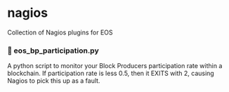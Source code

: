 # nagios
Collection of Nagios plugins for EOS


###  📌 eos_bp_participation.py

A python script to monitor your Block Producers participation rate within a blockchain.
If participation rate is less 0.5, then it EXITS with 2, causing Nagios to pick this up as a fault.



